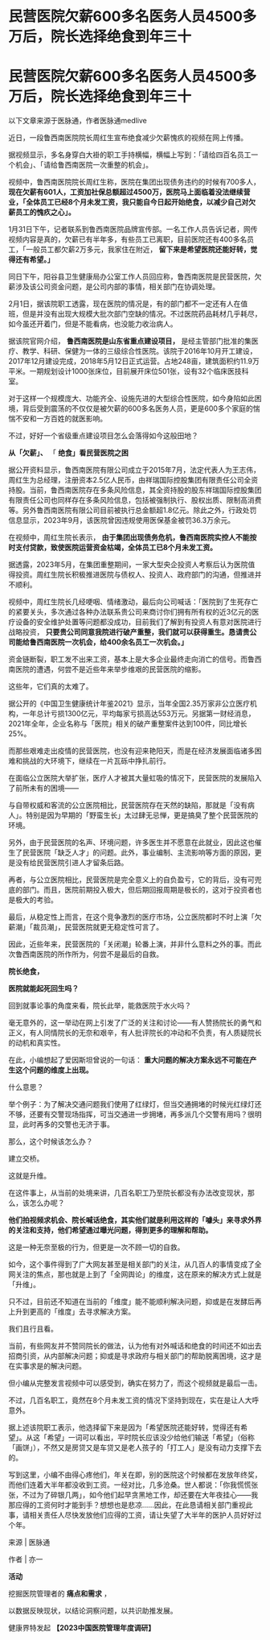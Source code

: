 # 民营医院欠薪600多名医务人员4500多万后，院长选择绝食到年三十

# 民营医院欠薪600多名医务人员4500多万后，院长选择绝食到年三十

以下文章来源于医脉通，作者医脉通medlive

近日，一段鲁西南医院院长周红生宣布绝食减少欠薪愧疚的视频在网上传播。

据视频显示，多名身穿白大褂的职工手持横幅，横幅上写到：「请给四百名员工一个机会」、「请给鲁西南医院一次重整的机会」。

视频中，鲁西南医院院长周红生称，医院在集团出现债务违约的时候有700多人，
**现在欠薪有601人，工资加社保总额超过4500万，医院马上面临着没法继续营业，「全体员工已经8个月未发工资，我只能自今日起开始绝食，以减少自己对欠薪员工的愧疚之心」。**

1月31日下午，记者联系到鲁西南医院品牌宣传部。一名工作人员告诉记者，网传视频内容是真的，欠薪已有半年多，有些员工已离职，目前医院还有400多名员工，「一般员工都欠薪2万多元，我家住在附近，
**留下来是希望医院还能好转，觉得还有希望。」**

同日下午，阳谷县卫生健康局办公室工作人员回应称，鲁西南医院是民营医院，欠薪涉及该公司资金问题，是公司内部的事情，相关部门在协调处理。

2月1日，据该院职工透露，现在医院的情况是，有的部门都不一定还有人在值班，但是并没有出现大规模大批次部门空缺的情况。不过医院药品耗材几乎耗尽，如今虽还开着门，但是不能看病，也没能力收治病人。

据该院官网介绍， **鲁西南医院是山东省重点建设项目，**
是经主管部门批准的集医疗、教学、科研、保健为一体的三级综合性医院。该院于2016年10月开工建设，2017年12月建设完成，2018年5月12日正式运营。占地248亩，建筑面积约11.9万平米。一期规划设计1000张床位，目前展开床位501张，设有32个临床医技科室。

对于这样一个规模庞大、功能齐全、设施先进的大型综合性医院，如今身陷如此困境，背后受到震荡的不仅仅是被欠薪的600多名医务人员，更是600多个家庭的惴惴不安和一方百姓的就医影响。

不过，好好一个省级重点建设项目怎么会落得如今这般田地？

**从「欠薪」、** 「 **绝食」看民营医院之困**

据公开资料显示，鲁西南医院有限公司成立于2015年7月，法定代表人为王志伟，周红生为总经理，注册资本2.5亿人民币，由祥瑞国际控股集团有限责任公司全资持股。当前，鲁西南医院存在多条风险信息，其全资持股的股东祥瑞国际控股集团有限责任公司也同样存在多条风险信息，包括被强制执行、股权出质、限制高消费等。另外鲁西南医院有限公司目前被执行总金额超1.8亿元。除此之外，行政处罚信息显示，2023年9月，该医院曾因违规使用医保基金被罚36.3万余元。

在视频中，周红生院长表示， **由于集团出现债务危机，鲁西南医院实控人不能按时支付贷款，致使医院运营资金枯竭，全体员工已8个月未发工资。**

据透露，2023年5月，在集团重整期间，一家大型央企投资人考察后认为医院值得投资。周红生院长积极推进医院与债权人、投资人、政府部门的沟通，但推进并不顺利。

视频中，周红生院长几经哽咽、情绪激动，最后向公司喊话：「医院到了生死存亡的紧要关头，多次通过各种办法联系贵公司来商讨你们拥有所有权的近3亿元的医疗设备的安全维护处置等问题都没成功，目前我们了解到有投资人有意对医院进行战略投资，
**只要贵公司同意我院进行破产重整，我们就可以获得重生。恳请贵公司能给鲁西南医院一次机会，给400余名员工一次机会。」**

资金链断裂，职工发不出来工资，基本上是大多企业最终走向消亡的信号。而鲁西南医院的遭遇，何尝不是近些年来举步维艰的民营医院的缩影。

这些年，它们真的太难了。

据公开的《中国卫生健康统计年鉴2021》显示，当年全国2.35万家非公立医疗机构，一年总计亏损1300亿元，平均每家亏损高达553万元。另据第一财经消息，2021年全年，企业名称与「医院」相关的破产重整案件达到100件，同比增长25%。

而那些艰难走出疫情的民营医院，也没有迎来艳阳天，而是在经济发展面临诸多困难和挑战的大环境下，继续在一片瓦砾中挣扎前行。

在面临公立医院大举扩张，医疗人才被其大量虹吸的情况下，民营医院的发展陷入了前所未有的困境——

与自带权威和客流的公立医院相比，民营医院存在天然的缺陷，那就是「没有病人」。特别是因为早期的「野蛮生长」太过肆无忌惮，更是搞臭了整个民营医院的环境。

另外，由于民营医院的名声、环境问题，许多医生并不愿意在此就业，因此这也催生了民营医院「缺乏人才」的问题。此外，事业编制、主流影响等方面的原因，更是没有给民营医院引进人才留条后路。

再者，与公立医院相比，民营医院是完全意义上的自负盈亏，它的背后，没有可兜底的部门。而且，医院前期投入极大，但后期回报周期是极长的，这对于投资者也是极大的考验。

最后，从稳定性上而言，在这个竞争激烈的医疗市场，公立医院都时不时上演「欠薪潮」「裁员潮」，民营医院就更无稳定性可言了。

因此，近些年来，民营医院的「关闭潮」轮番上演，并非什么意料之外的事。而此次鲁西南医院的所作所为，何尝不是最后的自救。

**院长绝食，**

**医院就能起死回生吗？**

回到就事论事的角度来看，院长此举，能救医院于水火吗？

毫无意外的，这一举动在网上引发了广泛的关注和讨论——有人赞扬院长的勇气和正义，有人同情院长的无奈和艰辛，有人批评院长的冲动和不负责，有人质疑院长的动机和真实性。

在此，小编想起了爱因斯坦曾说的一句话： **重大问题的解决方案永远不可能在产生这个问题的维度上出现。**

什么意思？

举个例子：为了解决交通问题我们使用了红绿灯，但当交通拥堵的时候光红绿灯还不够，还要有交警现场指挥，可当交通进一步拥堵，再多派几个交警有用吗？很明显，此时再多的交警也无济于事。

那么，这个时候该怎么办？

建立交桥。

这就是升维。

在这件事上，从当前的处境来讲，几百名职工乃至院长都没有办法改变现状，那么，该怎么办呢？

**他们拍视频求机会、院长喊话绝食，其实他们就是利用这样的「噱头」来寻求外界的关注和支持，他们希望通过曝光问题，得到更多的理解和帮助。**

这是一种无奈至极的行为，但更是一次不顾一切的自救。

如今，这个事件得到了广大网友甚至是相关部门的关注，从几百人的事情变成了全网关注的焦点，那也就是上到了「全网舆论」的维度，这在原来的解决方式上就是「升维」。

只不过，目前还不知道在当前的「维度」能不能顺利解决问题，抑或是在发酵后再上升到更高的「维度」去寻求解决方案。

我们且行且看。

当前，有些网友并不赞同院长的做法，认为他有对外喊话和绝食的时间还不如出去招商引资，从内部解决问题；抑或是寻求政府与相关部门的帮助脱离困境，这才是在实事求是的解决问题。

但小编从完整发言视频中可以感受到，确实在努力了，而这个视频就是最后一击。

不过，几百名职工，竟然在8个月未发工资的情况下坚持到现在，实在是让人大呼意外。

据上述该院职工表示，他选择留下来是因为「希望医院还能好转，觉得还有希望」。从这「希望」一词可以看出，平时院长应该没少给他们输送「希望」（俗称「画饼」），不然又是房贷又是车贷又是老人孩子的「打工人」是没有动力支撑下去的。

写到这里，小编不由得心疼他们，年关在即，别的医院这个时候都在发放年终奖，而他们连着大半年都没收到工资。一经对比，几多沧桑。世人都说：「你我慌慌张张，不过为了碎银几两」，如今他们起早贪黑地工作，却还要在大年夜挂心——我那应得的工资何时才能到手？想想也是悲凉……因此，在此恳请相关部门重视此事，请相关责任人尽快发放他们应得的工资，请让失望了大半年的医护人员好好过个年。

来源 | 医脉通

作者 | 亦一

**活动**

挖掘医院管理者的 **痛点和需求** ，

以数据反映现状，以结论洞察问题，以共识助推发展。

健康界特发起 **【2023中国医院管理年度调研】**

